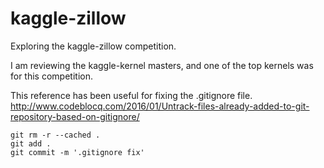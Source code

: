 # kaggle-zillow
Exploring the kaggle-zillow competition.

I am reviewing the kaggle-kernel masters, and one of the top kernels was for this competition.

This reference has been useful for fixing the .gitignore file.  <br>
http://www.codeblocq.com/2016/01/Untrack-files-already-added-to-git-repository-based-on-gitignore/
>
```shell
git rm -r --cached .
git add .
git commit -m '.gitignore fix'
```
